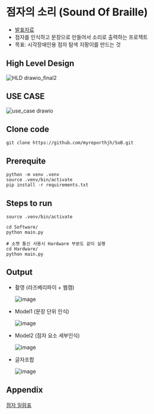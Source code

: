 # 점자의 소리 (Sound Of Braille)
* [발표자료](https://docs.google.com/presentation/d/1WSleXYFF2FmuSL_zByKoB1HBIoQ587_Zn22ENmkoQBQ/edit?usp=sharing)
* 점자를 인식하고 문장으로 만들어서 소리로 출력하는 프로젝트
* 목표: 시각장애인용 점자 탐색 지팡이를 만드는 것

## High Level Design
![HLD drawio_final2](https://github.com/myreporthjh/SoB/assets/148738904/af0cd416-e2e8-4daa-af27-9030b0382c64)

## USE CASE
![use_case drawio](https://github.com/myreporthjh/SoB/assets/148738904/1c066193-9c47-4f00-b9b4-e904a14dce17)

## Clone code

```shell
git clone https://github.com/myreporthjh/SoB.git
```

## Prerequite

```shell
python -m venv .venv
source .venv/bin/activate
pip install -r requirements.txt
```

## Steps to run

```shell
source .venv/bin/activate

cd Software/
python main.py

# 소켓 통신 사용시 Hardware 부분도 같이 실행
cd Hardware/
python main.py
```

## Output
* 촬영 (라즈베리파이 + 웹캠)
  
  ![image](https://github.com/myreporthjh/SoB/assets/148738904/c22391ea-6a5c-4a52-9fc0-625cb4babc27)

* Model1 (문장 단위 인식)
  
  ![image](https://github.com/myreporthjh/SoB/assets/148738904/611d2c7d-24c1-44a1-b81d-aa5a4949b6c6)

* Model2 (점자 요소 세부인식)

  ![image](https://github.com/myreporthjh/SoB/assets/148738904/b173b04c-505b-4390-98d7-a47f901b8437)

* 글자조합

  ![image](https://github.com/myreporthjh/SoB/assets/148738904/f075f2f6-1ae9-4766-a0a7-dc408362919b)


## Appendix
[점자 일람표](http://www.hsb.or.kr/client/visually/visually2_7.asp)
